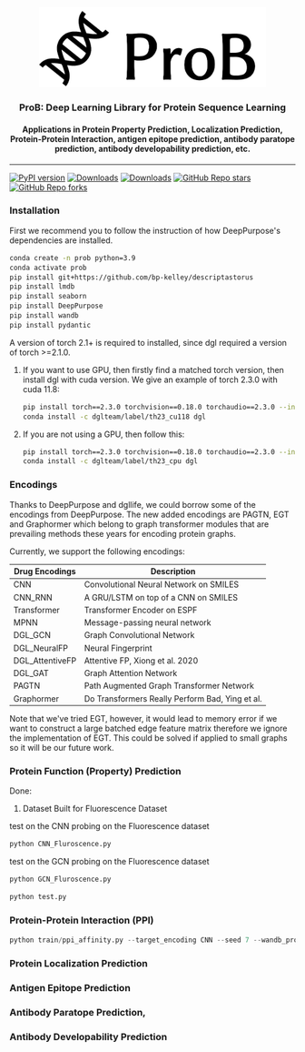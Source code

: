 <p align="center"><img src="figs/deeppurpose_pp_logo.png" alt="logo" width="400px" /></p>

<h3 align="center">
<p> ProB: Deep Learning Library for Protein Sequence Learning <br></h3>
<h4 align="center">
<p>  Applications in Protein Property Prediction, Localization Prediction, Protein-Protein Interaction, antigen epitope prediction, antibody paratope prediction, antibody developability prediction, etc. </h4>

---

[![PyPI version](https://badge.fury.io/py/ProB.svg)](https://pypi.org/project/ProB/)
[![Downloads](https://pepy.tech/badge/ProB/month)](https://pepy.tech/project/ProB)
[![Downloads](https://pepy.tech/badge/ProB)](https://pepy.tech/project/ProB)
[![GitHub Repo stars](https://img.shields.io/github/stars/jiaqingxie/DeepPurposePlusPlus)](https://github.com/jiaqingxie/DeepPurposePlusPlus/stargazers)
[![GitHub Repo forks](https://img.shields.io/github/forks/jiaqingxie/DeepPurposePlusPlus)](https://github.com/jiaqingxie/DeepPurposePlusPlus/network/members)

### Installation

First we recommend you to follow the instruction of how DeepPurpose's dependencies are installed.
```bash
conda create -n prob python=3.9
conda activate prob
pip install git+https://github.com/bp-kelley/descriptastorus
pip install lmdb
pip install seaborn
pip install DeepPurpose
pip install wandb
pip install pydantic
```

A version of torch 2.1+  is required to installed, since dgl required a version of torch >=2.1.0. 

1. If you want to use GPU, then firstly find a matched torch version, then install dgl with cuda version. We give an example of torch 2.3.0 with cuda 11.8:
    ```bash
   pip install torch==2.3.0 torchvision==0.18.0 torchaudio==2.3.0 --index-url https://download.pytorch.org/whl/cu118
   conda install -c dglteam/label/th23_cu118 dgl
   ```
2. If you are not using a GPU, then follow this:
    ```bash
    pip install torch==2.3.0 torchvision==0.18.0 torchaudio==2.3.0 --index-url https://download.pytorch.org/whl/cpu
    conda install -c dglteam/label/th23_cpu dgl
    ```



### Encodings

Thanks to DeepPurpose and dgllife, we could borrow some of the encodings from DeepPurpose. The new added encodings are PAGTN, 
EGT and Graphormer which belong to graph transformer modules that are prevailing methods
these years for encoding protein graphs.

Currently, we support the following encodings:

| Drug Encodings  | Description                                     |
|-----------------|-------------------------------------------------|
| CNN             | Convolutional Neural Network on SMILES          |
| CNN_RNN         | A GRU/LSTM on top of a CNN on SMILES            |
| Transformer     | Transformer Encoder on ESPF                     |
| MPNN            | Message-passing neural network                  |
| DGL_GCN         | Graph Convolutional Network                     |
| DGL_NeuralFP    | Neural Fingerprint                              |
| DGL_AttentiveFP | Attentive FP, Xiong et al. 2020                 |
| DGL_GAT         | Graph Attention Network                         |
| PAGTN           | Path Augmented Graph Transformer Network        |
| Graphormer      | Do Transformers Really Perform Bad, Ying et al. |


Note that we've tried EGT, however, it would lead to memory error if we want to 
construct a large batched edge feature matrix therefore we ignore the implementation of EGT.
This could be solved if applied to small graphs so it will be our future work. 


###  Protein Function (Property) Prediction


Done: 
1. Dataset Built for Fluorescence Dataset 

test on the CNN probing on the Fluorescence dataset

```python
python CNN_Fluroscence.py
```

test on the GCN probing on the Fluorescence dataset

```python
python GCN_Fluroscence.py
```


```python
python test.py
```


### Protein-Protein Interaction (PPI)

```python
python train/ppi_affinity.py --target_encoding CNN --seed 7 --wandb_proj DeepPurposePP --lr 0.0001 --epochs 60
```

###  Protein Localization Prediction

###  Antigen Epitope Prediction

###  Antibody Paratope Prediction, 

###  Antibody Developability Prediction




